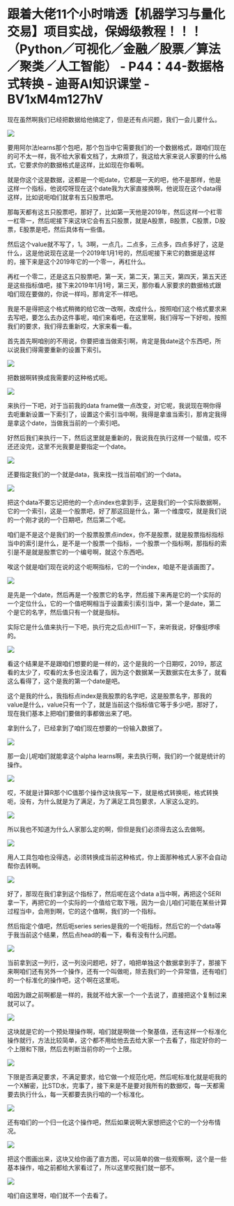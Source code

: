 # 跟着大佬11个小时啃透【机器学习与量化交易】项目实战，保姆级教程！！！（Python／可视化／金融／股票／算法／聚类／人工智能） - P44：44-数据格式转换 - 迪哥AI知识课堂 - BV1xM4m127hV

现在虽然啊我们已经把数据给他搞定了，但是还有点问题，我们一会儿要什么。

![](img/f7ed315b49293102357c7afe67d39202_1.png)

要用阿尔法learns那个包吧，那个包当中它需要我们的一个数据格式，跟咱们现在的可不太一样，我不给大家看文档了，太麻烦了，我这给大家来说人家要的什么格式，它要求你的数据格式是这样，比如现在你看啊。

就是你这个这是数据，这都是一个呃date，它都是一天的吧，他不是那样，他是这样一个指标，他说哎呀现在这个date我为大家直接换啊，他说现在这个data得这样，比如说呃咱们就拿有五只股票吧。

那每天都有这五只股票吧，那好了，比如第一天他是2019年，然后这样一个杠零一杠零一，然后呢接下来这块它会有五只股票，就是A股票，B股票，C股票，D股票，E股票是吧，然后具体有一些值。

然后这个value就不写了，1。3啊，一点几，二点多，三点多，四点多好了，这是什么，这是他说现在这是一个2019年1月1号的，然后呢接下来它的数据是这样的，接下来是这个2019年它的一个零一，再杠什么。

再杠一个零二，还是这五只股票吧，第一天，第二天，第三天，第四天，第五天还是这些指标值吧，接下来2019年1月1号，第三天，那你看人家要求的数据格式跟咱们现在要做的，你说一样吗，那肯定不一样吧。

我是不是得把这个格式稍微的给它改一改啊，改成什么，按照咱们这个格式要求来去写吧，要怎么去办这件事呢，咱们来看吧，在这里啊，我们得写一下好啦，按照我们的要求，我们得去重新哎，大家来看一看。

首先首先啊咱别的不用说，你要把谁当做索引啊，肯定是我date这个东西吧，所以说我们得需要重新的设置下索引。



![](img/f7ed315b49293102357c7afe67d39202_3.png)

把数据啊转换成我需要的这种格式呃。

![](img/f7ed315b49293102357c7afe67d39202_5.png)

来执行一下吧，对于当前我的data frame做一点改变，对它呢，我说现在啊你得去呃重新设置一下索引了，设置这个索引当中啊，我得是拿谁当索引，那肯定我得是拿这个date，当做我当前的一个索引吧。

好然后我们来执行一下，然后这里就是重新的，我说我在执行这样一个赋值，哎不还还没完，这里不光我要是要指定一个date。



![](img/f7ed315b49293102357c7afe67d39202_7.png)

还要指定我们的一个就是data，我来找一找当前咱们的一个data。

![](img/f7ed315b49293102357c7afe67d39202_9.png)

把这个data不要忘记把他的一个点index也拿到手，这是我们的一个实际数据啊，它的一个索引，这是一个股票吧，好了那这回是什么，第一个维度哎，就是我们说的一个刚才说的一个日期吧，然后第二个呢。

咱们是不是这个是我们的一个股票股票点index，你不是股票，就是股票指标指标当中的索引是什么，是不是一个股票一个指标，一个股票一个指标啊，那指标的索引是不是就是股票它的一个编号啊，就这个东西吧。

唉这个就是咱们现在说的这个呃啊指标，它的一个index，咱是不是该画图了。

![](img/f7ed315b49293102357c7afe67d39202_11.png)

是先是一个date，然后再是一个股票它的名字，然后接下来再是它的一个实际的一个定位什么，它的一个值吧啊相当于设置索引索引当中，第一个是date，第二个是它的名字，然后值只有一个就是指标。

实际它是什么值来执行一下吧，执行完之后点HIIT一下，来听我说，好像挺啰嗦的。

![](img/f7ed315b49293102357c7afe67d39202_13.png)

看这个结果是不是跟咱们想要的是一样的，这个是我的一个日期哎，2019，那这看的太少了，哎看的太多也没法看了，因为这个数据某一天数据实在太多了，就看这么看得了，这个是我的第一个date是吧。

这个是我的什么，我指标点index是我股票的名字吧，这是股票名字，那我的value是什么，value只有一个了，就是当前这个指标值它等于多少吧，那好了，现在我们基本上把咱们要做的事都做出来了吧。

拿到什么了，已经拿到了咱们现在想要的一份输入数据了。

![](img/f7ed315b49293102357c7afe67d39202_15.png)

那一会儿呢咱们就能拿这个alpha learns啊，来去执行啊，我们的一个就是统计的操作。

![](img/f7ed315b49293102357c7afe67d39202_17.png)

哎，不就是计算R那个IC值那个操作这块我写一下，就是格式转换呃，格式转换呃，没有，为什么就是为了满足，为了满足工具包要求，人家这么定的。



![](img/f7ed315b49293102357c7afe67d39202_19.png)

所以我也不知道为什么人家那么定的啊，但但是我们必须得去这么去做啊。

![](img/f7ed315b49293102357c7afe67d39202_21.png)

用人工具包咱也没得选，必须转换成当前这种格式，你上面那种格式人家不会自动帮你去转啊。

![](img/f7ed315b49293102357c7afe67d39202_23.png)

好了，那现在我们拿到这个指标了，然后呢在这个data a当中啊，再把这个SERI拿一下，再把它的一个实际的一个值给它取下哦，因为一会儿咱们可能在某些计算过程当中，会用到啊，它的这个值啊，我们的一个指标。

然后指定个值吧，然后呃series series是我的一个呃指标，然后它的一个data等于我当前这个结果，然后点head的看一下，看有没有什么问题。



![](img/f7ed315b49293102357c7afe67d39202_25.png)

当前拿到这一列行，这一列没问题吧，好了，咱把单独这个数据拿到手了，那接下来啊咱们还有另外一个操作，还有一个叫做呃，除去我们的一个异常值，还有咱们的一个标准化的操作吧，这个啊在这里呃。

咱因为跟之前啊都是一样的，我就不给大家一个一个去说了，直接把这个复制过来就可以了。

![](img/f7ed315b49293102357c7afe67d39202_27.png)

这块就是它的一个预处理操作啊，咱们就是啊做一个聚基值，还有这样一个标准化操作就行，方法比较简单，这个都不用给他去去给大家一个去看了，指定好你的一个上限和下限，然后去判断当前你的一个上限。



![](img/f7ed315b49293102357c7afe67d39202_29.png)

下限是否满足要求，不满足要求，给它做一个规范化吧，然后呢标准化就是呃我的一个X解密，比STD水，完事了，接下来是不是要对我所有的数据哎，每一天都需要去执行什么，每一天都要去执行咱的一个标准化。



![](img/f7ed315b49293102357c7afe67d39202_31.png)

还有咱们的一个归一化这个操作吧，然后如果说啊大家想把这个它的一个分布情况。

![](img/f7ed315b49293102357c7afe67d39202_33.png)

把这个图画出来，这块又给你画了直方图，可以简单的做一些观察啊，这个是一些基本操作，咱之前都给大家看过了，所以这里哎我们就一部不。



![](img/f7ed315b49293102357c7afe67d39202_35.png)

咱们自这里呀，咱们就不一个去看了。